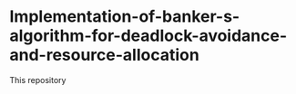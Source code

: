 # Implementation-of-banker-s-algorithm-for-deadlock-avoidance-and-resource-allocation

This repository 
